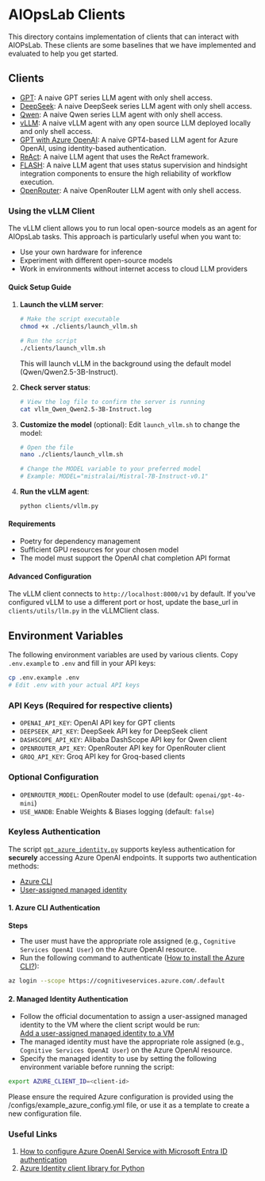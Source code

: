 # AIOpsLab Clients

This directory contains implementation of clients that can interact with AIOPsLab.
These clients are some baselines that we have implemented and evaluated to help you get started.

## Clients

- [GPT](/clients/gpt.py): A naive GPT series LLM agent with only shell access.
- [DeepSeek](/clients/deepseek.py): A naive DeepSeek series LLM agent with only shell access.
- [Qwen](/clients/qwen.py): A naive Qwen series LLM agent with only shell access.
- [vLLM](/clients/vllm.py): A naive vLLM agent with any open source LLM deployed locally and only shell access.
- [GPT with Azure OpenAI](/clients/gpt_azure_identity.py): A naive GPT4-based LLM agent for Azure OpenAI, using identity-based authentication.
- [ReAct](/clients/react.py): A naive LLM agent that uses the ReAct framework.
- [FLASH](/clients/flash.py): A naive LLM agent that uses status supervision and hindsight integration components to ensure the high reliability of workflow execution.
- [OpenRouter](/clients/openrouter.py): A naive OpenRouter LLM agent with only shell access.

### Using the vLLM Client

The vLLM client allows you to run local open-source models as an agent for AIOpsLab tasks. This approach is particularly useful when you want to:
- Use your own hardware for inference
- Experiment with different open-source models
- Work in environments without internet access to cloud LLM providers

#### Quick Setup Guide

1. **Launch the vLLM server**:
    ```bash
    # Make the script executable
    chmod +x ./clients/launch_vllm.sh

    # Run the script
    ./clients/launch_vllm.sh
    ```
    This will launch vLLM in the background using the default model (Qwen/Qwen2.5-3B-Instruct).

2. **Check server status**:
    ```bash
    # View the log file to confirm the server is running
    cat vllm_Qwen_Qwen2.5-3B-Instruct.log
    ```

3. **Customize the model** (optional):
    Edit `launch_vllm.sh` to change the model:
    ```bash
    # Open the file
    nano ./clients/launch_vllm.sh

    # Change the MODEL variable to your preferred model
    # Example: MODEL="mistralai/Mistral-7B-Instruct-v0.1"
    ```

4. **Run the vLLM agent**:
    ```
    python clients/vllm.py
    ```

#### Requirements

- Poetry for dependency management
- Sufficient GPU resources for your chosen model
- The model must support the OpenAI chat completion API format

#### Advanced Configuration

The vLLM client connects to `http://localhost:8000/v1` by default. If you've configured vLLM to use a different port or host, update the base_url in `clients/utils/llm.py` in the vLLMClient class.

## Environment Variables

The following environment variables are used by various clients. Copy `.env.example` to `.env` and fill in your API keys:

```bash
cp .env.example .env
# Edit .env with your actual API keys
```

### API Keys (Required for respective clients)
- `OPENAI_API_KEY`: OpenAI API key for GPT clients
- `DEEPSEEK_API_KEY`: DeepSeek API key for DeepSeek client
- `DASHSCOPE_API_KEY`: Alibaba DashScope API key for Qwen client
- `OPENROUTER_API_KEY`: OpenRouter API key for OpenRouter client
- `GROQ_API_KEY`: Groq API key for Groq-based clients

### Optional Configuration
- `OPENROUTER_MODEL`: OpenRouter model to use (default: `openai/gpt-4o-mini`)
- `USE_WANDB`: Enable Weights & Biases logging (default: `false`)

### Keyless Authentication

The script [`gpt_azure_identity.py`](/clients/gpt_azure_identity.py) supports keyless authentication for **securely** accessing Azure OpenAI endpoints. It supports two authentication methods:

- [Azure CLI](https://learn.microsoft.com/en-us/cli/azure/?view=azure-cli-latest)
- [User-assigned managed identity](https://learn.microsoft.com/en-us/entra/identity/managed-identities-azure-resources/how-manage-user-assigned-managed-identities?pivots=identity-mi-methods-azp)

#### 1. Azure CLI Authentication

**Steps**
- The user must have the appropriate role assigned (e.g., `Cognitive Services OpenAI User`) on the Azure OpenAI resource.
- Run the following command to authenticate ([How to install the Azure CLI?](https://learn.microsoft.com/en-us/cli/azure/install-azure-cli?view=azure-cli-latest)):

```bash
az login --scope https://cognitiveservices.azure.com/.default
```

#### 2. Managed Identity Authentication

- Follow the official documentation to assign a user-assigned managed identity to the VM where the client script would be run:  
[Add a user-assigned managed identity to a VM](https://learn.microsoft.com/en-us/entra/identity/managed-identities-azure-resources/how-to-configure-managed-identities?pivots=qs-configure-portal-windows-vm#user-assigned-managed-identity)
- The managed identity must have the appropriate role assigned (e.g., `Cognitive Services OpenAI User`) on the Azure OpenAI resource.
- Specify the managed identity to use by setting the following environment variable before running the script:

```bash
export AZURE_CLIENT_ID=<client-id>
```

Please ensure the required Azure configuration is provided using the /configs/example_azure_config.yml file, or use it as a template to create a new configuration file.

### Useful Links
1. [How to configure Azure OpenAI Service with Microsoft Entra ID authentication](https://learn.microsoft.com/en-us/azure/ai-services/openai/how-to/managed-identity)  
2. [Azure Identity client library for Python](https://learn.microsoft.com/en-us/python/api/overview/azure/identity-readme?view=azure-python#defaultazurecredential)

